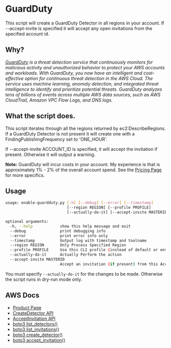 # GuardDuty

This script will create a GuardDuty Detector in all regions in your account. If --accept-invite is specified it will accept any open invitations from the specified account id.

## Why?

*[GuardDuty](https://aws.amazon.com/guardduty/) is a threat detection service that continuously monitors for malicious activity and unauthorized behavior to protect your AWS accounts and workloads.  With GuardDuty, you now have an intelligent and cost-effective option for continuous threat detection in the AWS Cloud. The service uses machine learning, anomaly detection, and integrated threat intelligence to identify and prioritize potential threats. GuardDuty analyzes tens of billions of events across multiple AWS data sources, such as AWS CloudTrail, Amazon VPC Flow Logs, and DNS logs.*

## What the script does.

This script iterates through all the regions returned by ec2:DescribeRegions. If a GuardDuty Detector is not present it will create one with a FindingPublishingFrequency set to 'ONE_HOUR'.

If --accept-invite ACCOUNT_ID is specified, it will accept the invitation if present. Otherwise it will output a warning.


**Note:** GuardDuty will incur costs in your account. My experience is that is approximately 1% - 2% of the overall account spend. See the [Pricing Page](https://aws.amazon.com/guardduty/pricing/) for more specifics.


## Usage

```bash
usage: enable-guardduty.py [-h] [--debug] [--error] [--timestamp]
                           [--region REGION] [--profile PROFILE]
                           [--actually-do-it] [--accept-invite MASTERID]

optional arguments:
  -h, --help            show this help message and exit
  --debug               print debugging info
  --error               print error info only
  --timestamp           Output log with timestamp and toolname
  --region REGION       Only Process Specified Region
  --profile PROFILE     Use this CLI profile (instead of default or env credentials)
  --actually-do-it      Actually Perform the action
  --accept-invite MASTERID
                        Accept an invitation (if present) from this AccountId
```

You must specify `--actually-do-it` for the changes to be made. Otherwise the script runs in dry-run mode only.


## AWS Docs

* [Product Page](https://aws.amazon.com/guardduty/)
* [CreateDetector API](https://docs.aws.amazon.com/goto/WebAPI/guardduty-2017-11-28/CreateDetector)
* [AcceptInvitation API](https://docs.aws.amazon.com/goto/WebAPI/guardduty-2017-11-28/AcceptInvitation)
* [boto3 list_detectors()](https://boto3.amazonaws.com/v1/documentation/api/latest/reference/services/guardduty.html#GuardDuty.Client.list_detectors)
* [boto3 list_invitations()](https://boto3.amazonaws.com/v1/documentation/api/latest/reference/services/guardduty.html#GuardDuty.Client.list_invitations)
* [boto3 create_detector()](https://boto3.amazonaws.com/v1/documentation/api/latest/reference/services/guardduty.html#GuardDuty.Client.create_detector)
* [boto3 accept_invitation()](https://boto3.amazonaws.com/v1/documentation/api/latest/reference/services/guardduty.html#GuardDuty.Client.accept_invitation)

